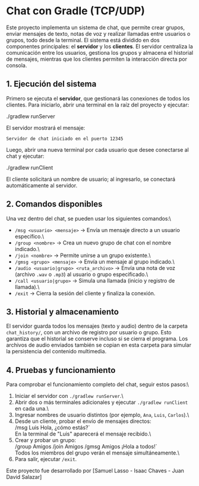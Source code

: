 # Chat con Gradle (TCP/UDP)

Este proyecto implementa un sistema de chat,
que permite crear grupos, enviar mensajes de texto, notas de voz y
realizar llamadas entre usuarios o grupos, todo desde la terminal. El
sistema está dividido en dos componentes principales: el **servidor** y
los **clientes**. El servidor centraliza la comunicación entre los
usuarios, gestiona los grupos y almacena el historial de mensajes,
mientras que los clientes permiten la interacción directa por consola.

## 1. Ejecución del sistema

Primero se ejecuta el **servidor**, que gestionará las conexiones de
todos los clientes. Para iniciarlo, abrir una terminal en la raíz del
proyecto y ejecutar:


./gradlew runServer


El servidor mostrará el mensaje:

    Servidor de chat iniciado en el puerto 12345

Luego, abrir una nueva terminal por cada usuario que desee conectarse al
chat y ejecutar:

./gradlew runClient


El cliente solicitará un nombre de usuario; al ingresarlo, se conectará
automáticamente al servidor.

## 2. Comandos disponibles

Una vez dentro del chat, se pueden usar los siguientes comandos:\
- `/msg <usuario> <mensaje>` → Envía un mensaje directo a un usuario
específico.\
- `/group <nombre>` → Crea un nuevo grupo de chat con el nombre
indicado.\
- `/join <nombre>` → Permite unirse a un grupo existente.\
- `/gmsg <grupo> <mensaje>` → Envía un mensaje al grupo indicado.\
- `/audio <usuario|grupo> <ruta_archivo>` → Envía una nota de voz
(archivo `.wav` o `.mp3`) al usuario o grupo especificado.\
- `/call <usuario|grupo>` → Simula una llamada (inicio y registro de
llamada).\
- `/exit` → Cierra la sesión del cliente y finaliza la conexión.

## 3. Historial y almacenamiento

El servidor guarda todos los mensajes (texto y audio) dentro de la
carpeta `chat_history/`, con un archivo de registro por usuario o grupo.
Esto garantiza que el historial se conserve incluso si se cierra el
programa. Los archivos de audio enviados también se copian en esta
carpeta para simular la persistencia del contenido multimedia.


## 4. Pruebas y funcionamiento

Para comprobar el funcionamiento completo del chat, seguir estos pasos:\
1. Iniciar el servidor con `./gradlew runServer`.\
2. Abrir dos o más terminales adicionales y ejecutar
`./gradlew runClient` en cada una.\
3. Ingresar nombres de usuario distintos (por ejemplo, `Ana`, `Luis`,
`Carlos`).\
4. Desde un cliente, probar el envío de mensajes directos:\
   /msg Luis Hola, ¿cómo estás?`\
En la terminal de "Luis" aparecerá el mensaje recibido.\
5. Crear y probar un grupo:\
 /group Amigos    /join Amigos    /gmsg Amigos ¡Hola a todos!`\
Todos los miembros del grupo verán el mensaje simultáneamente.\
6. Para salir, ejecutar `/exit`.

Este proyecto fue desarrollado por \[Samuel Lasso - Isaac Chaves - Juan David Salazar\] 
